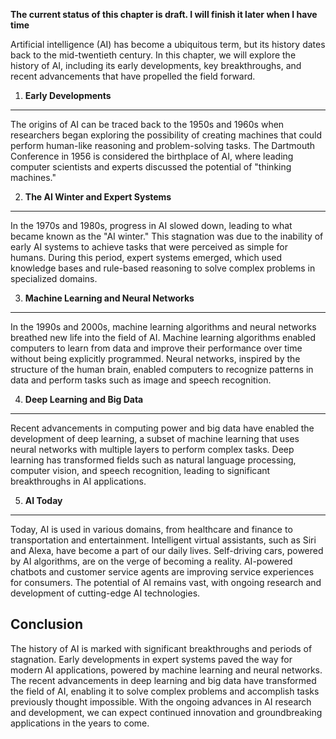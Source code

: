**The current status of this chapter is draft. I will finish it later when I have time**

Artificial intelligence (AI) has become a ubiquitous term, but its history dates back to the mid-twentieth century. In this chapter, we will explore the history of AI, including its early developments, key breakthroughs, and recent advancements that have propelled the field forward.

1. **Early Developments**
-------------------------

The origins of AI can be traced back to the 1950s and 1960s when researchers began exploring the possibility of creating machines that could perform human-like reasoning and problem-solving tasks. The Dartmouth Conference in 1956 is considered the birthplace of AI, where leading computer scientists and experts discussed the potential of "thinking machines."

2. **The AI Winter and Expert Systems**
---------------------------------------

In the 1970s and 1980s, progress in AI slowed down, leading to what became known as the "AI winter." This stagnation was due to the inability of early AI systems to achieve tasks that were perceived as simple for humans. During this period, expert systems emerged, which used knowledge bases and rule-based reasoning to solve complex problems in specialized domains.

3. **Machine Learning and Neural Networks**
-------------------------------------------

In the 1990s and 2000s, machine learning algorithms and neural networks breathed new life into the field of AI. Machine learning algorithms enabled computers to learn from data and improve their performance over time without being explicitly programmed. Neural networks, inspired by the structure of the human brain, enabled computers to recognize patterns in data and perform tasks such as image and speech recognition.

4. **Deep Learning and Big Data**
---------------------------------

Recent advancements in computing power and big data have enabled the development of deep learning, a subset of machine learning that uses neural networks with multiple layers to perform complex tasks. Deep learning has transformed fields such as natural language processing, computer vision, and speech recognition, leading to significant breakthroughs in AI applications.

5. **AI Today**
---------------

Today, AI is used in various domains, from healthcare and finance to transportation and entertainment. Intelligent virtual assistants, such as Siri and Alexa, have become a part of our daily lives. Self-driving cars, powered by AI algorithms, are on the verge of becoming a reality. AI-powered chatbots and customer service agents are improving service experiences for consumers. The potential of AI remains vast, with ongoing research and development of cutting-edge AI technologies.

Conclusion
----------

The history of AI is marked with significant breakthroughs and periods of stagnation. Early developments in expert systems paved the way for modern AI applications, powered by machine learning and neural networks. The recent advancements in deep learning and big data have transformed the field of AI, enabling it to solve complex problems and accomplish tasks previously thought impossible. With the ongoing advances in AI research and development, we can expect continued innovation and groundbreaking applications in the years to come.
